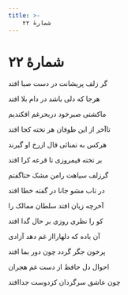 ```yaml
---
title: >-
    شمارهٔ ۲۲
---
```

# شمارهٔ ۲۲

<div class="b" id="bn1"><div class="m1"><p>گر زلف پریشانت در دست صبا افتد</p></div>
<div class="m2"><p>هرجا که دلی باشد در دام بلا افتد</p></div></div>
<div class="b" id="bn2"><div class="m1"><p>ماکشتی صبرخود دربحرغم افکندیم</p></div>
<div class="m2"><p>تاآخر از این طوفان هر تخته کجا افتد</p></div></div>
<div class="b" id="bn3"><div class="m1"><p>هرکس به تمنائی فال ازرخ او گیرند</p></div>
<div class="m2"><p>بر تخته فیمروزی تا قرعه کرا افتد</p></div></div>
<div class="b" id="bn4"><div class="m1"><p>گرزلف سیاهت رامن مشک ختاگفتم</p></div>
<div class="m2"><p>در تاب مشو جانا در گفته خطا افتد</p></div></div>
<div class="b" id="bn5"><div class="m1"><p>آخرچه زیان افتد سلطان ممالک را</p></div>
<div class="m2"><p>کو را نظری روزی بر حال گدا افتد</p></div></div>
<div class="b" id="bn6"><div class="m1"><p>آن باده که دلهارااز غم دهد آزادی</p></div>
<div class="m2"><p>پرخون جگر گردد چون دور بما افتد</p></div></div>
<div class="b" id="bn7"><div class="m1"><p>احوال دل حافظ از دست غم هجران</p></div>
<div class="m2"><p>چون عاشق سرگردان کزدوست جداافتد</p></div></div>